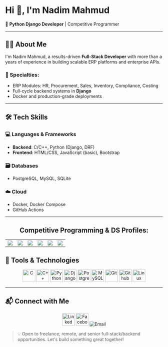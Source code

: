 
# Hi 👋, I'm Nadim Mahmud

🚀 **Python Django Developer** | Competitive Programmer

---

## 👨‍💻 About Me

I'm Nadim Mahmud, a results-driven **Full-Stack Developer** with more than a years of experience in building scalable ERP platforms and enterprise APIs.

### 🔧 Specialties:
- ERP Modules: HR, Procurement, Sales, Inventory, Compliance, Costing  
- Full-cycle backend systems in **Django**  
- Docker and production-grade deployments
  
---

## 🛠 Tech Skills

### 💻 Languages & Frameworks
- **Backend**: C/C++, Python (Django, DRF)  
- **Frontend**: HTML/CSS, JavaScript (basic), Bootstrap

### 🗃️ Databases
- PostgreSQL, MySQL, SQLite

### ☁️ Cloud
- Docker, Docker Compose    
- GitHub Actions

---

<h2 align="center">Competitive Programming & DS Profiles:</h2>
<p align="center">
  <table align="center">
    <tr>
      <td><a href="https://www.codechef.com/"><img src="https://img.shields.io/badge/-CodeChef-gray?style=flat&logo=codechef"></a></td>
      <td><a href="https://codeforces.com/"><img src="https://img.shields.io/badge/-Codeforces-orange?style=flat&logo=codeforces"></a></td>
      <td><a href="https://leetcode.com/"><img src="https://img.shields.io/badge/-LeetCode-yellow?style=flat&logo=leetcode"></a></td>
      <td><a href="https://www.beecrowd.com.br/judge/en/profile/"><img src="https://img.shields.io/badge/-Beecrowd-blue?style=flat"></a></td>
      <td><a href="https://vjudge.net/user/Sourabh_swe"><img src="https://img.shields.io/badge/-Vjudge-green?style=flat"></a></td>
      <td><a href="https://atcoder.jp/"><img src="https://img.shields.io/badge/-AtCoder-blue?style=flat"></a></td>
    </tr>
  </table>
</p>

## 🧰 Tools & Technologies

<p align="center">
  <img src="https://cdn.jsdelivr.net/gh/devicons/devicon@latest/icons/c/c-original.svg" height="40" alt="C"/>  
  <img src="https://cdn.jsdelivr.net/gh/devicons/devicon@latest/icons/cplusplus/cplusplus-original.svg" height="40" alt="C++"/>
  <img src="https://cdn.jsdelivr.net/gh/devicons/devicon/icons/python/python-original.svg" height="40" alt="Python"/>
  <img src="https://cdn.jsdelivr.net/gh/devicons/devicon/icons/django/django-plain.svg" height="40" alt="Django"/>
  <img src="https://cdn.jsdelivr.net/gh/devicons/devicon/icons/postgresql/postgresql-original.svg" height="40" alt="Postgresql"/>
  <img src="https://cdn.jsdelivr.net/gh/devicons/devicon/icons/mysql/mysql-original.svg" height="40" alt="MySQL"/>
  <img src="https://cdn.jsdelivr.net/gh/devicons/devicon@latest/icons/git/git-original.svg" height="40" alt="Git"/>
  <img src="https://cdn.jsdelivr.net/gh/devicons/devicon@latest/icons/github/github-original.svg" background-color="gray" height="40" alt="Github"/>
  <img src="https://cdn.jsdelivr.net/gh/devicons/devicon/icons/linux/linux-original.svg" height="40" alt="Linux"/>
</p>

---

## 📬 Connect with Me

<p align="center">
  <img src="https://cdn.jsdelivr.net/gh/devicons/devicon@latest/icons/linkedin/linkedin-original.svg" height="40" alt="Linked In"/>
  <img src="https://cdn.jsdelivr.net/gh/devicons/devicon@latest/icons/facebook/facebook-original.svg" height="40" alt="Facebook"/>
  <img src="https://img.shields.io/badge/Email-sourabh31.swe@gmail.com-blue" alt="Email">
</p>

> 💡 Open to freelance, remote, and senior full-stack/backend opportunities. Let's build something great together!
